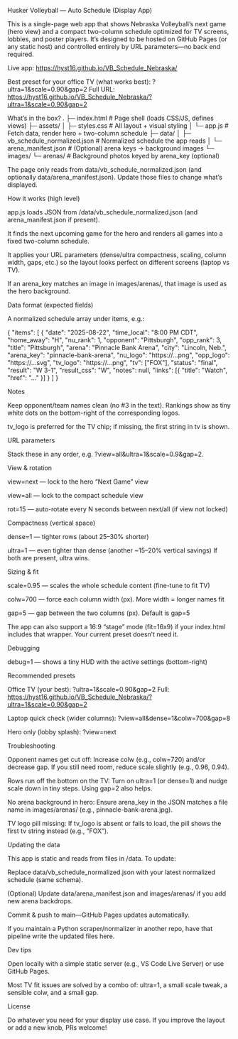 Husker Volleyball — Auto Schedule (Display App)

This is a single-page web app that shows Nebraska Volleyball’s next game (hero view) and a compact two-column schedule optimized for TV screens, lobbies, and poster players. It’s designed to be hosted on GitHub Pages (or any static host) and controlled entirely by URL parameters—no back end required.

Live app:
https://hyst16.github.io/VB_Schedule_Nebraska/

Best preset for your office TV (what works best):
?ultra=1&scale=0.90&gap=2
Full URL: https://hyst16.github.io/VB_Schedule_Nebraska/?ultra=1&scale=0.90&gap=2

What’s in the box?
.
├─ index.html               # Page shell (loads CSS/JS, defines views)
├─ assets/
│  ├─ styles.css            # All layout + visual styling
│  └─ app.js                # Fetch data, render hero + two-column schedule
├─ data/
│  ├─ vb_schedule_normalized.json   # Normalized schedule the app reads
│  └─ arena_manifest.json           # (Optional) arena keys -> background images
└─ images/
   └─ arenas/               # Background photos keyed by arena_key (optional)


The page only reads from data/vb_schedule_normalized.json (and optionally data/arena_manifest.json). Update those files to change what’s displayed.

How it works (high level)

app.js loads JSON from /data/vb_schedule_normalized.json (and arena_manifest.json if present).

It finds the next upcoming game for the hero and renders all games into a fixed two-column schedule.

It applies your URL parameters (dense/ultra compactness, scaling, column width, gaps, etc.) so the layout looks perfect on different screens (laptop vs TV).

If an arena_key matches an image in images/arenas/, that image is used as the hero background.

Data format (expected fields)

A normalized schedule array under items, e.g.:

{
  "items": [
    {
      "date": "2025-08-22",
      "time_local": "8:00 PM CDT",
      "home_away": "H",
      "nu_rank": 1,
      "opponent": "Pittsburgh",
      "opp_rank": 3,
      "title": "Pittsburgh",
      "arena": "Pinnacle Bank Arena",
      "city": "Lincoln, Neb.",
      "arena_key": "pinnacle-bank-arena",
      "nu_logo": "https://...png",
      "opp_logo": "https://...svg",
      "tv_logo": "https://...png",
      "tv": ["FOX"],
      "status": "final",
      "result": "W 3-1",
      "result_css": "W",
      "notes": null,
      "links": [{ "title": "Watch", "href": "..." }]
    }
  ]
}


Notes

Keep opponent/team names clean (no #3 in the text). Rankings show as tiny white dots on the bottom-right of the corresponding logos.

tv_logo is preferred for the TV chip; if missing, the first string in tv is shown.

URL parameters

Stack these in any order, e.g. ?view=all&ultra=1&scale=0.9&gap=2.

View & rotation

view=next — lock to the hero “Next Game” view

view=all — lock to the compact schedule view

rot=15 — auto-rotate every N seconds between next/all (if view not locked)

Compactness (vertical space)

dense=1 — tighter rows (about 25–30% shorter)

ultra=1 — even tighter than dense (another ~15–20% vertical savings)
If both are present, ultra wins.

Sizing & fit

scale=0.95 — scales the whole schedule content (fine-tune to fit TV)

colw=700 — force each column width (px). More width = longer names fit

gap=5 — gap between the two columns (px). Default is gap=5

The app can also support a 16:9 “stage” mode (fit=16x9) if your index.html includes that wrapper. Your current preset doesn’t need it.

Debugging

debug=1 — shows a tiny HUD with the active settings (bottom-right)

Recommended presets

Office TV (your best):
?ultra=1&scale=0.90&gap=2
Full: https://hyst16.github.io/VB_Schedule_Nebraska/?ultra=1&scale=0.90&gap=2

Laptop quick check (wider columns):
?view=all&dense=1&colw=700&gap=8

Hero only (lobby splash):
?view=next

Troubleshooting

Opponent names get cut off:
Increase colw (e.g., colw=720) and/or decrease gap. If you still need room, reduce scale slightly (e.g., 0.96, 0.94).

Rows run off the bottom on the TV:
Turn on ultra=1 (or dense=1) and nudge scale down in tiny steps. Using gap=2 also helps.

No arena background in hero:
Ensure arena_key in the JSON matches a file name in images/arenas/ (e.g., pinnacle-bank-arena.jpg).

TV logo pill missing:
If tv_logo is absent or fails to load, the pill shows the first tv string instead (e.g., “FOX”).

Updating the data

This app is static and reads from files in /data. To update:

Replace data/vb_schedule_normalized.json with your latest normalized schedule (same schema).

(Optional) Update data/arena_manifest.json and images/arenas/ if you add new arena backdrops.

Commit & push to main—GitHub Pages updates automatically.

If you maintain a Python scraper/normalizer in another repo, have that pipeline write the updated files here.

Dev tips

Open locally with a simple static server (e.g., VS Code Live Server) or use GitHub Pages.

Most TV fit issues are solved by a combo of:
ultra=1, a small scale tweak, a sensible colw, and a small gap.

License

Do whatever you need for your display use case. If you improve the layout or add a new knob, PRs welcome!
